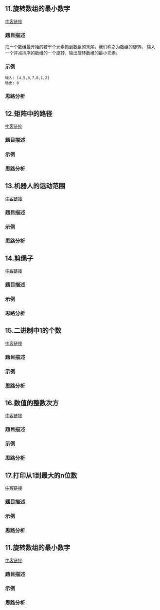 ## 11.旋转数组的最小数字
[牛客链接](https://www.nowcoder.com/practice/9f3231a991af4f55b95579b44b7a01ba?tpId=13&tqId=11159&tPage=1&rp=1&ru=/ta/coding-interviews&qru=/ta/coding-interviews/question-ranking)
### 题目描述
把一个数组最开始的若干个元素搬到数组的末尾，我们称之为数组的旋转。 输入一个非减排序的数组的一个旋转，输出旋转数组的最小元素。
### 示例
	输入: [4,5,6,7,0,1,2]
	输出: 0
### 思路分析

## 12.矩阵中的路径
[牛客链接]()
### 题目描述
### 示例
### 思路分析
## 13.机器人的运动范围
[牛客链接]()
### 题目描述
### 示例
### 思路分析
## 14.剪绳子
[牛客链接]()
### 题目描述
### 示例
### 思路分析
## 15.二进制中1的个数
[牛客链接]()
### 题目描述
### 示例
### 思路分析
## 16.数值的整数次方
[牛客链接]()
### 题目描述
### 示例
### 思路分析
## 17.打印从1到最大的n位数
[牛客链接]()
### 题目描述
### 示例
### 思路分析
## 11.旋转数组的最小数字
[牛客链接]()
### 题目描述
### 示例
### 思路分析
